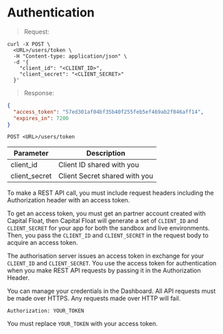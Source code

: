 # Authentication

> Request:

```shell
curl -X POST \
  <URL>/users/token \
  -H "Content-type: application/json" \
  -d '{
    "client_id": "<CLIENT_ID>",
    "client_secret": "<CLIENT_SECRET>"
  }'
```

> Response:

```json
{
  "access_token": "57ed301af04bf35b40f255feb5ef469ab2f046aff14",
  "expires_in": 7200
}
```

`POST <URL>/users/token`

| Parameter     | Description                   |
| ------------- | ----------------------------- |
| client_id     | Client ID shared with you     |
| client_secret | Client Secret shared with you |

To make a REST API call, you must include request headers including the Authorization header with an access token.

To get an access token, you must get an partner account created with Capital Float, then Capital Float will generate a set of `CLIENT_ID` and `CLIENT_SECRET` for your app for both the sandbox and live environments. Then, you pass the `CLIENT_ID` and `CLIENT_SECRET` in the request body to acquire an access token.

The authorisation server issues an access token in exchange for your `CLIENT_ID` and `CLIENT_SECRET`. You use the access token for authentication when you make REST API requests by passing it in the Authorization Header.

You can manage your credentials in the Dashboard. All API requests must be made over HTTPS. Any requests made over HTTP will fail.

`Authorization: YOUR_TOKEN`

<aside class="notice">
You must replace <code>YOUR_TOKEN</code> with your access token.
</aside>
